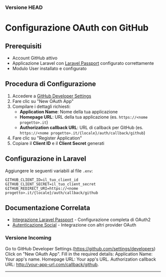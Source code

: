 ### Versione HEAD

# Configurazione OAuth con GitHub

## Prerequisiti

- Account GitHub attivo
- Applicazione Laravel con [Laravel Passport](../passport.md) configurato correttamente
- Modulo User installato e configurato

## Procedura di Configurazione

1. Accedere a [GitHub Developer Settings](https://github.com/settings/developers)
2. Fare clic su "New OAuth App"
3. Compilare i dettagli richiesti:
   - **Application Name**: Nome della tua applicazione
   - **Homepage URL**: URL della tua applicazione (es. `https://<nome progetto>.it`)
   - **Authorization callback URL**: URL di callback per GitHub (es. `https://<nome progetto>.it/{locale}/auth/callback/github`)
4. Fare clic su "Register Application"
5. Copiare il **Client ID** e il **Client Secret** generati

## Configurazione in Laravel

Aggiungere le seguenti variabili al file `.env`:

```
GITHUB_CLIENT_ID=il_tuo_client_id
GITHUB_CLIENT_SECRET=il_tuo_client_secret
GITHUB_REDIRECT_URI=https://<nome progetto>.it/{locale}/auth/callback/github
```

## Documentazione Correlata

- [Integrazione Laravel Passport](../passport.md) - Configurazione completa di OAuth2
- [Autenticazione Social](../socialite.txt) - Integrazione con altri provider OAuth

### Versione Incoming

Go to GitHub Developer Settings.(https://github.com/settings/developers)
Click on "New OAuth App".
Fill in the required details:
Application Name: Your app's name.
Homepage URL: Your app's URL.
Authorization callback URL: http://your-app-url.com/callback/github.

---

